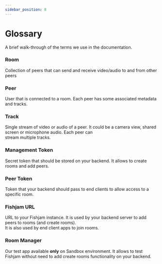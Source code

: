 ```yaml
---
sidebar_position: 8
---
```


# Glossary

A brief walk-through of the terms we use in the documentation.

### Room

Collection of peers that can send and receive video/audio to and from other peers

### Peer

User that is connected to a room. Each peer has some associated metadata and tracks.

### Track

Single stream of video or audio of a peer. It could be a camera view, shared screen or microphone audio. Each peer can  
stream multiple tracks.

### Management Token

Secret token that should be stored on your backend. It allows to create rooms and add peers.

### Peer Token

Token that your backend should pass to end clients to allow access to a specific room.

### Fishjam URL

URL to your Fishjam instance. It is used by your backend server to add peers to rooms (and create rooms).  
It is also
used by end client apps to join rooms.

### Room Manager

Our test app available **only** on Sandbox environment. It allows to test Fishjam without need to add create rooms
functionality on your backend.
